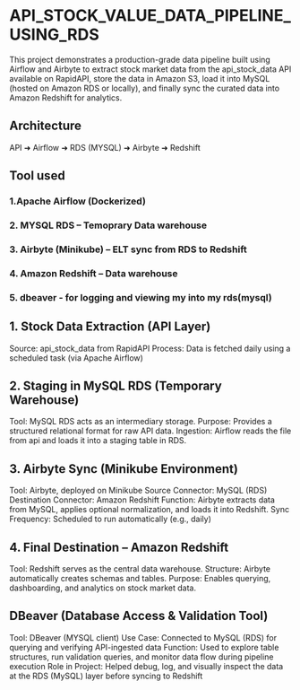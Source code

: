 # API_STOCK_VALUE_DATA_PIPELINE_USING_RDS
This project demonstrates a production-grade data pipeline built using Airflow and Airbyte to extract stock market data from the api_stock_data API available on RapidAPI, store the data in Amazon S3, load it into MySQL (hosted on Amazon RDS or locally), and finally sync the curated data into Amazon Redshift for analytics.

## Architecture
API ➜ Airflow  ➜ RDS (MYSQL) ➜ Airbyte ➜ Redshift

## Tool used
### 1.Apache Airflow (Dockerized)
### 2. MYSQL RDS – Temoprary Data warehouse
### 3. Airbyte (Minikube) – ELT sync from RDS to Redshift
### 4. Amazon Redshift – Data warehouse
### 5. dbeaver - for logging and viewing my into my rds(mysql)

## 1. Stock Data Extraction (API Layer)
Source: api_stock_data from RapidAPI
Process: Data is fetched daily using a scheduled task (via Apache Airflow)

## 2. Staging in MySQL RDS (Temporary Warehouse)
Tool: MySQL RDS acts as an intermediary storage.
Purpose: Provides a structured relational format for raw API data.
Ingestion: Airflow reads the file from api and loads it into a staging table in RDS.

## 3. Airbyte Sync (Minikube Environment)
Tool: Airbyte, deployed on Minikube
Source Connector: MySQL (RDS)
Destination Connector: Amazon Redshift
Function: Airbyte extracts data from MySQL, applies optional normalization, and loads it into Redshift.
Sync Frequency: Scheduled to run automatically (e.g., daily)

## 4. Final Destination – Amazon Redshift
Tool: Redshift serves as the central data warehouse.
Structure: Airbyte automatically creates schemas and tables.
Purpose: Enables querying, dashboarding, and analytics on stock market data.

## DBeaver (Database Access & Validation Tool)
Tool: DBeaver (MYSQL client)
Use Case: Connected to MySQL (RDS) for querying and verifying API-ingested data
Function: Used to explore table structures, run validation queries, and monitor data flow during pipeline execution
Role in Project: Helped debug, log, and visually inspect the data at the RDS (MySQL) layer before syncing to Redshift




